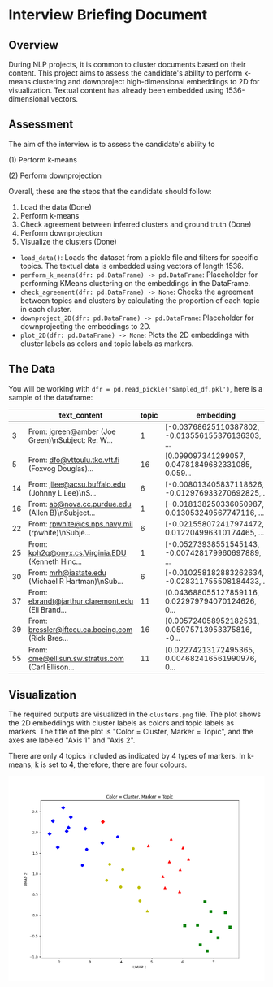 # Interview Briefing Document

## Overview
During NLP projects, it is common to cluster documents based on their content. This project aims to assess the candidate's ability to perform k-means clustering and downproject high-dimensional embeddings to 2D for visualization. Textual content has already been embedded using 1536-dimensional vectors.

## Assessment

The aim of the interview is to assess the candidate's ability to

(1) Perform k-means

(2) Perform downprojection

Overall, these are the steps that the candidate should follow:
1. Load the data (Done)
2. Perform k-means
3. Check agreement between inferred clusters and ground truth (Done)
4. Perform downprojection
5. Visualize the clusters (Done)

- `load_data()`: Loads the dataset from a pickle file and filters for specific topics. The textual data is embedded using vectors of length 1536.
- `perform_k_means(dfr: pd.DataFrame) -> pd.DataFrame`: Placeholder for performing KMeans clustering on the embeddings in the DataFrame.
- `check_agreement(dfr: pd.DataFrame) -> None`: Checks the agreement between topics and clusters by calculating the proportion of each topic in each cluster.
- `downproject_2D(dfr: pd.DataFrame) -> pd.DataFrame`: Placeholder for downprojecting the embeddings to 2D.
- `plot_2D(dfr: pd.DataFrame) -> None`: Plots the 2D embeddings with cluster labels as colors and topic labels as markers.

## The Data
You will be working with `dfr = pd.read_pickle('sampled_df.pkl')`, here is a sample of the dataframe:

|   | text_content | topic | embedding |
|---|--------------|-------|-----------|
| 3 | From: jgreen@amber (Joe Green)\nSubject: Re: W... | 1 | [-0.03768625110387802, -0.013556155376136303, ... |
| 5 | From: dfo@vttoulu.tko.vtt.fi (Foxvog Douglas)\... | 16 | [0.099097341299057, 0.04781849682331085, 0.059... |
| 14 | From: jllee@acsu.buffalo.edu (Johnny L Lee)\nS... | 6 | [-0.008013405837118626, -0.012976933270692825,... |
| 16 | From: ab@nova.cc.purdue.edu (Allen B)\nSubject... | 1 | [-0.018138250336050987, 0.013053249567747116, ... |
| 22 | From: rpwhite@cs.nps.navy.mil (rpwhite)\nSubje... | 6 | [-0.021558072417974472, 0.012204996310174465, ... |
| 25 | From: kph2q@onyx.cs.Virginia.EDU (Kenneth Hinc... | 1 | [-0.05273938551545143, -0.007428179960697889, ... |
| 30 | From: mrh@iastate.edu (Michael R Hartman)\nSub... | 6 | [-0.010258182883262634, -0.028311755508184433,... |
| 37 | From: ebrandt@jarthur.claremont.edu (Eli Brand... | 11 | [0.043688055127859116, 0.022979794070124626, 0... |
| 39 | From: bressler@iftccu.ca.boeing.com (Rick Bres... | 16 | [0.005724058952182531, 0.05975713953375816, -0... |
| 55 | From: cme@ellisun.sw.stratus.com (Carl Ellison... | 11 | [0.02274213172495365, 0.004682416561990976, 0... |



## Visualization

The required outputs are visualized in the `clusters.png` file. The plot shows the 2D embeddings with cluster labels as colors and topic labels as markers. The title of the plot is "Color = Cluster, Marker = Topic", and the axes are labeled "Axis 1" and "Axis 2".

There are only 4 topics included as indicated by 4 types of markers. In k-means, k is set to 4, therefore, there are four colours.

![Cluster Visualization](clusters.png)
